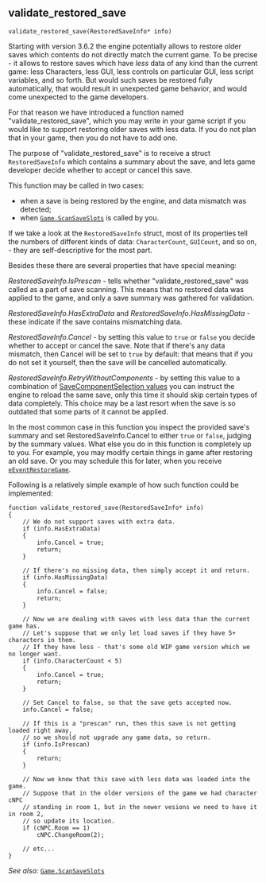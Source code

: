 ## validate_restored_save

```ags
validate_restored_save(RestoredSaveInfo* info)
```

Starting with version 3.6.2 the engine potentially allows to restore older saves which contents do not directly match the current game. To be precise - it allows to restore saves which have *less* data of any kind than the current game: less Characters, less GUI, less controls on particular GUI, less script variables, and so forth. But would such saves be restored fully automatically, that would result in unexpected game behavior, and would come unexpected to the game developers.

For that reason we have introduced a function named "validate_restored_save", which you may write in your game script if you would like to support restoring older saves with less data. If you do not plan that in your game, then you do not have to add one.

The purpose of "validate_restored_save" is to receive a struct `RestoredSaveInfo` which contains a summary about the save, and lets game developer decide whether to accept or cancel this save.

This function may be called in two cases:
* when a save is being restored by the engine, and data mismatch was detected;
* when [`Game.ScanSaveSlots`](Game#gamescansaveslots) is called by you.

If we take a look at the `RestoredSaveInfo` struct, most of its properties tell the numbers of different kinds of data: `CharacterCount`, `GUICount`, and so on, - they are self-descriptive for the most part.

Besides these there are several properties that have special meaning:

*RestoredSaveInfo.IsPrescan* - tells whether "validate_restored_save" was called as a part of save scanning. This means that no restored data was applied to the game, and only a save summary was gathered for validation.

*RestoredSaveInfo.HasExtraData* and *RestoredSaveInfo.HasMissingData* - these indicate if the save contains mismatching data.

*RestoredSaveInfo.Cancel* - by setting this value to `true` or `false` you decide whether to accept or cancel the save. Note that if there's any data mismatch, then Cancel will be set to `true` by default: that means that if you do not set it yourself, then the save will be cancelled automatically.

*RestoredSaveInfo.RetryWithoutComponents* - by setting this value to a combination of [SaveComponentSelection values](StandardEnums#savecomponentselection) you can instruct the engine to reload the same save, only this time it should skip certain types of data completely. This choice may be a last resort when the save is so outdated that some parts of it cannot be applied.

In the most common case in this function you inspect the provided save's summary and set RestoredSaveInfo.Cancel to either `true` or `false`, judging by the summary values. What else you do in this function is completely up to you. For example, you may modify certain things in game after restoring an old save. Or you may schedule this for later, when you receive [`eEventRestoreGame`](Globalfunctions_Event#on_event).

Following is a relatively simple example of how such function could be implemented:

```ags
function validate_restored_save(RestoredSaveInfo* info)
{
    // We do not support saves with extra data.
    if (info.HasExtraData)
    {
        info.Cancel = true;
        return;
    }

    // If there's no missing data, then simply accept it and return.
    if (info.HasMissingData)
    {
        info.Cancel = false;
        return;
    }
    
    // Now we are dealing with saves with less data than the current game has.
    // Let's suppose that we only let load saves if they have 5+ characters in them.
    // If they have less - that's some old WIP game version which we no longer want.
    if (info.CharacterCount < 5)
    {
        info.Cancel = true;
        return;
    }
    
    // Set Cancel to false, so that the save gets accepted now.
    info.Cancel = false;
    
    // If this is a "prescan" run, then this save is not getting loaded right away,
    // so we should not upgrade any game data, so return.
    if (info.IsPrescan)
    {
        return;
    }
    
    // Now we know that this save with less data was loaded into the game.
    // Suppose that in the older versions of the game we had character cNPC
    // standing in room 1, but in the newer vesions we need to have it in room 2,
    // so update its location.
    if (cNPC.Room == 1)
        cNPC.ChangeRoom(2);

    // etc...
}
```

*See also:* [`Game.ScanSaveSlots`](Game#gamescansaveslots)
